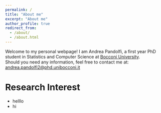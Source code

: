 ```yaml
---
permalink: /
title: "About me"
excerpt: "About me"
author_profile: true
redirect_from: 
  - /about/
  - /about.html
---
```


Welcome to my personal webpage! I am Andrea Pandolfi, a first year PhD student in Statistics and Computer Science at [Bocconi University](https://www.unibocconi.it/wps/wcm/connect/bocconi/sitopubblico_it/albero+di+navigazione/home).   
Should you need any information, feel free to contact me at: <andrea.pandolfi2@phd.unibocconi.it>

Research Interest
======
- helllo
- hi
